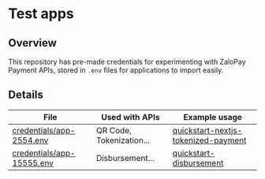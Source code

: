 # Test apps

## Overview

This repository has pre-made credentials for experimenting with ZaloPay Payment APIs, stored in `.env` files for applications to import easily.

## Details

| File                                                   | Used with APIs           | Example usage                                                                                                                          |
| ------------------------------------------------------ | ------------------------ | -------------------------------------------------------------------------------------------------------------------------------------- |
| [credentials/app-2554.env](credentials/app-2554.env)   | QR Code, Tokenization... | [quickstart-nextjs-tokenized-payment](https://github.com/zalopay-samples/quickstart-nextjs-tokenized-payment/blob/main/next.config.js) |
| [credentials/app-15555.env](credentials/app-15555.env) | Disbursement...          | [quickstart-disbursement](https://github.com/zalopay-samples/quickstart-disbursement/blob/main/.env)                                   |
